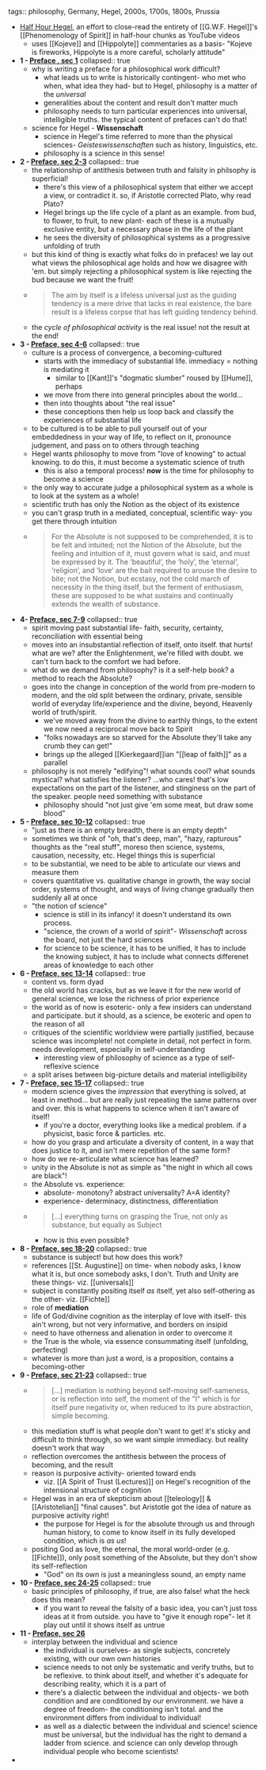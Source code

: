 tags:: philosophy, Germany, Hegel, 2000s, 1700s, 1800s, Prussia

- [Half Hour Hegel](https://www.youtube.com/playlist?list=PL4gvlOxpKKIgR4OyOt31isknkVH2Kweq2), an effort to close-read the entirety of [[G.W.F. Hegel]]'s [[Phenomenology of Spirit]] in half-hour chunks as YouTube videos
	- uses [[Kojeve]] and [[Hippolyte]] commentaries as a basis- "Kojeve is fireworks, Hippolyte is a more careful, scholarly attitude"
- **1 - [Preface , sec 1](https://www.youtube.com/watch?v=QW8b_cnhql0)**
  collapsed:: true
	- why is writing a preface for a philosophical work difficult?
		- what leads us to write is historically contingent- who met who when, what idea they had- but to Hegel, philosophy is a matter of the *universal*
		- generalities about the content and result don't matter much
		- philosophy needs to turn particular experiences into universal, intelligible truths. the typical content of prefaces can't do that!
	- science for Hegel - **Wissenschaft**
		- science in Hegel's time referred to more than the physical sciences- *Geisteswissenschaften* such as history, linguistics, etc.
		- philosophy is a science in this sense!
- **2 - [Preface, sec 2-3](https://www.youtube.com/watch?v=hXfhUYPYZR0)**
  collapsed:: true
	- the relationship of antithesis between truth and falsity in philsophy is superficial!
		- there's this view of a philosophical system that either we accept a view, or contradict it. so, if Aristotle corrected Plato, why read Plato?
		- Hegel brings up the life cycle of a plant as an example. from bud, to flower, to fruit, to new plant- each of these is a mutually exclusive entity, but a necessary phase in the life of the plant
		- he sees the diversity of philosophical systems as a progressive unfolding of truth
	- but this kind of thing is exactly what folks do in prefaces! we lay out what views the philosophical age holds and how we disagree with 'em. but simply rejecting a philosophical system is like rejecting the bud because we want the fruit!
	- > The aim by itself is a lifeless universal just as the guiding tendency is a mere drive that lacks in real existence, the bare result is a lifeless corpse that has left guiding tendency behind.
	- the *cycle of philosophical activity* is the real issue! not the result at the end!
- **3 - [Preface, sec 4-6](https://www.youtube.com/watch?v=c9Q1DWrS3pI)**
  collapsed:: true
	- culture is a process of convergence, a becoming-cultured
		- starts with the immediacy of substantial life. immediacy = nothing is mediating it
			- similar to [[Kant]]'s "dogmatic slumber" roused by [[Hume]], perhaps
		- we move from there into general principles about the world...
		- then into thoughts about "the real issue"
		- these conceptions then help us loop back and classify the experiences of substantial life
	- to be cultured is to be able to pull yourself out of your embeddedness in your way of life, to reflect on it, pronounce judgement, and pass on to others through teaching
	- Hegel wants philosophy to move from "love of knowing" to actual knowing. to do this, it must become a systematic science of truth
		- this is also a temporal process! **now** is the time for philosophy to become a science
	- the only way to accurate judge a philosophical system as a whole is to look at the system as a whole!
	- scientific truth has only the Notion as the object of its existence
	- you can't grasp truth in a mediated, conceptual, scientific way- you get there through intuition
	- > For the Absolute is not supposed to be comprehended, it is to be felt and intuited; not the Notion of the Absolute, but the feeling and intuition of it, must govern what is said, and must be expressed by it. The ‘beautiful’, the ‘holy’, the ‘eternal’, ‘religion’, and ‘love’ are the bait required to arouse the desire to bite; not the Notion, but ecstasy, not the cold march of necessity in the thing itself, but the ferment of enthusiasm, these are supposed to be what sustains and continually extends the wealth of substance.
- **4- [Preface, sec 7-9](https://www.youtube.com/watch?v=-5yrx8kSusk)**
  collapsed:: true
	- spirit moving past substantial life- faith, security, certainty, reconciliation with essential being
	- moves into an insubstantial reflection of itself, onto itself. that hurts! what are we? after the Enlightenment, we're filled with doubt. we can't turn back to the comfort we had before.
	- what do we demand from philosophy? is it a self-help book? a method to reach the Absolute?
	- goes into the change in conception of the world from pre-modern to modern, and the old split between the ordinary, private, sensible world of everyday life/experience and the divine, beyond, Heavenly world of truth/spirit.
		- we've moved away from the divine to earthly things, to the extent we now need a reciprocal move back to Spirit
		- "folks nowadays are so starved for the Absolute they'll take any crumb they can get!"
		- brings up the alleged [[Kierkegaard]]ian "[[leap of faith]]" as a parallel
	- philosophy is not merely "edifying"! what sounds cool? what sounds mystical? what satisfies the listener? ...who cares! that's low expectations on the part of the listener, and stinginess on the part of the speaker. people need something with substance
		- philosophy should "not just give 'em some meat, but draw some blood"
- **5 - [Preface, sec 10-12](https://www.youtube.com/watch?v=BAEQ81ji9_Y)**
  collapsed:: true
	- "just as there is an empty breadth, there is an empty depth"
	- sometimes we think of "oh, that's deep, man", "hazy, rapturous" thoughts as the "real stuff", moreso then science, systems, causation, necessity, etc. Hegel things this is superficial
	- to be substantial, we need to be able to articulate our views and measure them
	- covers quantitative vs. qualitative change in growth, the way social order, systems of thought, and ways of living change gradually then suddenly all at once
	- "the notion of science"
		- science is still in its infancy! it doesn't understand its own process.
		- "science, the crown of a world of spirit"- *Wissenschaft* across the board, not just the hard sciences
		- for science to be science, it has to be unified, it has to include the knowing subject, it has to include what connects differenet areas of knowledge to each other
- **6 - [Preface, sec 13-14](https://www.youtube.com/watch?v=Hap5R2h0d0Y)**
  collapsed:: true
	- content vs. form dyad
	- the old world has cracks, but as we leave it for the new world of general science, we lose the richness of prior experience
	- the world as of now is esoteric- only a few insiders can understand and participate. but it should, as a science, be exoteric and open to the reason of all
	- critiques of the scientific worldview were partially justified, because science was incomplete! not complete in detail, not perfect in form. needs development, especially in self-understanding
		- interesting view of philosophy of science as a type of self-reflexive science
	- a split arises between big-picture details and material intelligibility
- **7 - [Preface, sec 15-17](https://www.youtube.com/watch?v=XwEV5QZhqro)**
  collapsed:: true
	- modern science gives the _impression_ that everything is solved, at least in method... but are really just repeating the same patterns over and over. this is what happens to science when it isn't aware of itself!
		- if you're a doctor, everything looks like a medical problem. if a physicist, basic force & particles. etc.
	- how do you grasp and articulate a diversity of content, in a way that does justice to it, and isn't mere repetition of the same form?
	- how do we re-articulate what science has learned?
	- unity in the Absolute is not as simple as "the night in which all cows are black"!
	- the Absolute vs. experience:
		- absolute- monotony? abstract universality? A=A identity?
		- experience- determinacy, distinctness, differentiation
	- > [...] everything turns on grasping the True, not only as substance, but equally as Subject
		- how is this even possible?
- **8 - [Preface, sec 18-20](https://www.youtube.com/watch?v=-5vvyVrLF3U)**
  collapsed:: true
	- substance is subject! but how does this work?
	- references [[St. Augustine]] on time- when nobody asks, I know what it is, but once somebody asks, I don't. Truth and Unity are these things- viz. [[universals]]
	- subject is constantly positing itself _as_ itself, yet also self-othering as the other- viz. [[Fichte]]
	- role of **mediation**
	- life of God/divine cognition as the interplay of love with itself- this ain't wrong, but not very informative, and borders on insipid
	- need to have otherness and alienation in order to overcome it
	- the True is the whole, via essence consummating itself (unfolding, perfecting)
	- whatever is more than just a word, is a proposition, contains a becoming-other
- **9 - [Preface, sec 21-23](https://www.youtube.com/watch?v=MupCVLUciBE)**
  collapsed:: true
	- > [...] mediation is nothing beyond self-moving self-sameness, or is reflection into self, the moment of the "I" which is for itself pure negativity or, when reduced to its pure abstraction, simple becoming.
	- this mediation stuff is what people don't want to get! it's sticky and difficult to think through, so we want simple immediacy. but reality doesn't work that way
	- reflection overcomes the antithesis between the process of becoming, and the result
	- reason is purposive activity- oriented toward ends
		- viz. [[A Spirit of Trust (Lectures)]] on Hegel's recognition of the intensional structure of cognition
	- Hegel was in an era of skepticism about [[teleology]] & [[Aristotelian]] "final causes". but Aristotle got the idea of nature as purposive activity right!
		- the purpose for Hegel is for the absolute through us and through human history, to come to know itself in its fully developed condition, which is _as us_!
	- positing God as love, the eternal, the moral world-order (e.g. [[Fichte]]), only posit something of the Absolute, but they don't show its self-reflection
		- "God" on its own is just a meaningless sound, an empty name
- **10 - [Preface, sec 24-25](https://www.youtube.com/watch?v=1mDmU_IL8Jg)**
  collapsed:: true
	- basic principles of philosophy, if true, are also false! what the heck does this mean?
		- if you want to reveal the falsity of a basic idea, you can't just toss ideas at it from outside. you have to "give it enough rope"- let it play out until it shows itself as untrue
- **11 - [Preface, sec 26](https://www.youtube.com/watch?v=7ZzFNGhK2y8)**
	- interplay between the individual and science
		- the individual is ourselves- as single subjects, concretely existing, with our own own histories
		- science needs to not only be systematic and verify truths, but to be reflexive. to think about itself, and whether it's adequate for describing reality, which it is a part of
		- there's a dialectic between the individual and objects- we both condition and are conditioned by our environment. we have a degree of freedom- the conditioning isn't total. and the environment differs from individual to individual!
		- as well as a dialectic between the individual and science! science must be universal, but the individual has the right to demand a ladder from science. and science can only develop through individual people who become scientists!
-
